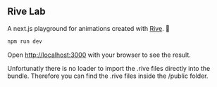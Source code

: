 ## Rive Lab

A next.js playground for animations created with [Rive](https://rive.app/). 🎉

```bash
npm run dev
```

Open [http://localhost:3000](http://localhost:3000) with your browser to see the result.

Unfortunatly there is no loader to import the .rive files directly into the bundle. Therefore you can find the .rive files inside the /public folder.
